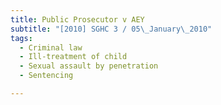```yaml
---
title: Public Prosecutor v AEY 
subtitle: "[2010] SGHC 3 / 05\_January\_2010"
tags:
  - Criminal law
  - Ill-treatment of child
  - Sexual assault by penetration
  - Sentencing

---
```


